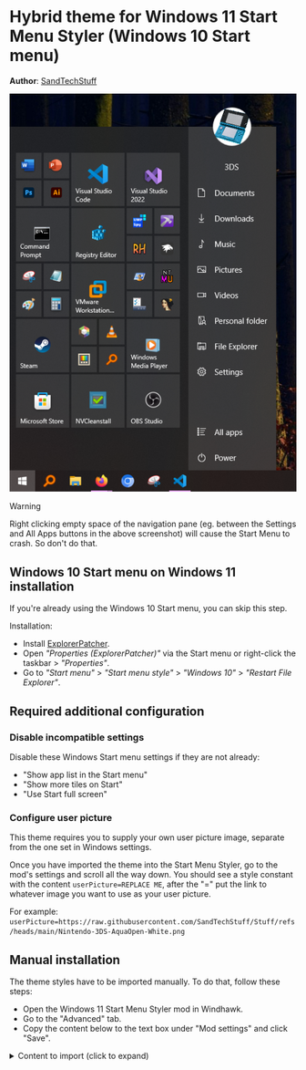 # Hybrid theme for Windows 11 Start Menu Styler (Windows 10 Start menu)

**Author**: [SandTechStuff](https://github.com/SandTechStuff)

![Screenshot](screenshot.png)

> [!WARNING]
> Right clicking empty space of the navigation pane (eg. between the Settings and All Apps buttons in the above screenshot) will cause the Start Menu to crash. So don't do that.

## Windows 10 Start menu on Windows 11 installation

If you're already using the Windows 10 Start menu, you can skip this step.

Installation:
* Install [ExplorerPatcher](https://github.com/valinet/ExplorerPatcher).
* Open *"Properties (ExplorerPatcher)"* via the Start menu or right-click the taskbar > *"Properties"*.
* Go to *"Start menu"* > *"Start menu style"* > *"Windows 10"* > *"Restart File Explorer"*.

## Required additional configuration

### Disable incompatible settings

Disable these Windows Start menu settings if they are not already:
* "Show app list in the Start menu"
* "Show more tiles on Start"
* "Use Start full screen"

### Configure user picture

This theme requires you to supply your own user picture image, separate from the one set in Windows settings.

Once you have imported the theme into the Start Menu Styler, go to the mod's settings and scroll all the way down. You should see a style constant with the content `userPicture=REPLACE ME`, after the "=" put the link to whatever image you want to use as your user picture.

For example: `userPicture=https://raw.githubusercontent.com/SandTechStuff/Stuff/refs/heads/main/Nintendo-3DS-AquaOpen-White.png`

## Manual installation

The theme styles have to be imported manually. To do that, follow these steps:

* Open the Windows 11 Start Menu Styler mod in Windhawk.
* Go to the "Advanced" tab.
* Copy the content below to the text box under "Mod settings" and click "Save".

<details>
<summary>Content to import (click to expand)</summary>

```json
{
	"controlStyles[0].target": "Grid#PaneRoot",
	"controlStyles[0].styles[0]": "Clip:=",
	"controlStyles[0].styles[1]": "FlowDirection=0",
	"controlStyles[0].styles[2]": "RenderTransform:=<TranslateTransform X=\"105\" />",
	"controlStyles[1].target": "Grid#ContentRoot",
	"controlStyles[1].styles[0]": "FlowDirection=0",
	"controlStyles[2].target": "SplitView#RootContent",
	"controlStyles[2].styles[0]": "IsPaneOpen=False",
	"controlStyles[3].target": "SplitView#RootContent > Grid",
	"controlStyles[3].styles[0]": "FlowDirection=1",
	"controlStyles[4].target": "StartUI.NavigationPaneGrid",
	"controlStyles[4].styles[0]": "Width=165",
	"controlStyles[4].styles[1]": "Background:=<SolidColorBrush Color=\"{ThemeResource SystemListLowColor}\" />",
	"controlStyles[5].target": "Windows.UI.Xaml.Shapes.Rectangle#BackgroundElement",
	"controlStyles[5].styles[0]": "Visibility=Collapsed",
	"controlStyles[6].target": "StartUI.StartSizingFrame",
	"controlStyles[6].styles[0]": "MinWidth=501",
	"controlStyles[6].styles[1]": "MaxWidth=501",
	"controlStyles[7].target": "StartUI.ExpandCollapseButton",
	"controlStyles[7].styles[0]": "Visibility=Collapsed",
	"controlStyles[8].target": "StartUI.UserTileView",
	"controlStyles[8].styles[0]": "Grid.Row=1",
	"controlStyles[8].styles[1]": "Margin=0,50,0,0",
	"controlStyles[9].target": "StartUI.AppListView",
	"controlStyles[9].styles[0]": "Grid.Row=2",
	"controlStyles[10].target": "StartUI.NavigationPaneButton#UserTileButton",
	"controlStyles[10].styles[0]": "Height=50",
	"controlStyles[11].target": "TextBlock#UserTileNameText",
	"controlStyles[11].styles[0]": "HorizontalAlignment=Center",
	"controlStyles[11].styles[1]": "RenderTransform:=<TranslateTransform X=\"-25\" />",
	"controlStyles[12].target": "StartUI.NavigationPaneButton#UserTileButton > ContentPresenter > StartUI.NavigationPaneItemPanel > Grid",
	"controlStyles[12].styles[0]": "Width=48",
	"controlStyles[12].styles[1]": "Height=48",
	"controlStyles[12].styles[2]": "IsHitTestVisible=False",
	"controlStyles[12].styles[3]": "RenderTransform:=<TransformGroup><ScaleTransform ScaleX=\"1.5\" ScaleY=\"1.5\" /><TranslateTransform X=\"45\" Y=\"-87\" /></TransformGroup>",
	"controlStyles[13].target": "StartUI.ResizeThumb#HorizontalThumb",
	"controlStyles[13].styles[0]": "Visibility=Collapsed",
	"controlStyles[14].target": "StartUI.NavigationPaneButton#UserTileButton > ContentPresenter > StartUI.NavigationPaneItemPanel > Grid > Windows.UI.Xaml.Shapes.Ellipse",
	"controlStyles[14].styles[0]": "Fill:=<ImageBrush ImageSource=\"$userPicture\" />",
	"controlStyles[15].target": "StartUI.StartSizingFramePanel",
	"controlStyles[15].styles[0]": "Margin=0,50,0,0",
	"controlStyles[16].target": "Image#DropShadow",
	"controlStyles[16].styles[0]": "Canvas.ZIndex=-1",
	"controlStyles[17].target": "StartUI.ViewSelectionListView",
	"controlStyles[17].styles[0]": "Grid.Row=4",
	"controlStyles[18].target": "StartUI.NavigationPaneGrid > Image#DropShadow",
	"controlStyles[18].styles[0]": "Visibility=Collapsed",
	"controlStyles[19].target": "StartUI.AllAppsGridListView",
	"controlStyles[19].styles[0]": "HorizontalAlignment=Left",
	"controlStyles[20].target": "StartUI.AllAppsPane",
	"controlStyles[20].styles[0]": "Width=324",
	"controlStyles[20].styles[1]": "Margin=5,0,0,0",
	"controlStyles[20].styles[2]": "HorizontalAlignment=Left",
	"controlStyles[21].target": "Border#GridPane",
	"controlStyles[21].styles[0]": "Width=334",
	"controlStyles[21].styles[1]": "RenderTransform:=<TranslateTransform X=\"-84\" />",
	"controlStyles[22].target": "Grid#ContentPaneGrid",
	"controlStyles[22].styles[0]": "Width=500",
	"controlStyles[23].target": "StartUI.ViewSelectionListView",
	"controlStyles[23].styles[0]": "Height=48",
	"controlStyles[24].target": "StartUI.ViewSelectionListViewItem > Grid@CommonStates",
	"controlStyles[24].styles[0]": "Visibility@Selected=Collapsed",
	"controlStyles[24].styles[1]": "Visibility@PointerOverSelected=Collapsed",
	"controlStyles[24].styles[2]": "Visibility@PressedOverSelected=Collapsed",
	"controlStyles[25].target": "StartUI.ViewSelectionListViewItem[2]",
	"controlStyles[25].styles[0]": "Margin=0,-48,0,0",
	"controlStyles[26].target": "TextBlock#StatusMessage[Text=System]",
	"controlStyles[26].styles[0]": "Visibility=Collapsed",
	"controlStyles[27].target": "StartUI.TileViewControl > Grid#MainGrid > Rectangle#Background",
	"controlStyles[27].styles[0]": "Fill:=<SolidColorBrush Color=\"{ThemeResource SystemListLowColor}\" />",
	"styleConstants[0]": "userPicture=REPLACE ME"
}
```
</details>

